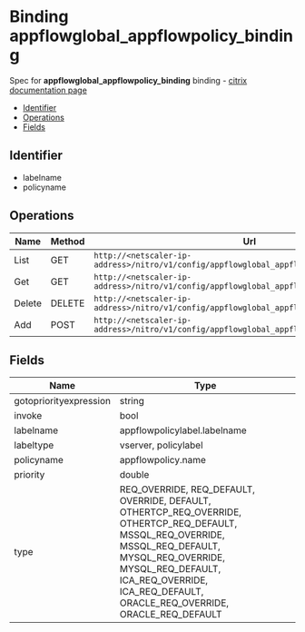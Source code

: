 # Binding appflowglobal_appflowpolicy_binding

Spec for **appflowglobal_appflowpolicy_binding** binding - [citrix documentation page](https://developer-docs.citrix.com/projects/netscaler-nitro-api/en/12.0/configuration//appflowglobal_appflowpolicy_binding/appflowglobal_appflowpolicy_binding/)

- [Identifier](#identifier)
- [Operations](#operations)
- [Fields](#fields)

## Identifier

- labelname
- policyname

## Operations

| Name | Method | Url |
|----|----|----|
| List | GET | `http://<netscaler-ip-address>/nitro/v1/config/appflowglobal_appflowpolicy_binding` |
| Get | GET | `http://<netscaler-ip-address>/nitro/v1/config/appflowglobal_appflowpolicy_binding/<name>` |
| Delete | DELETE | `http://<netscaler-ip-address>/nitro/v1/config/appflowglobal_appflowpolicy_binding/<name>` |
| Add | POST | `http://<netscaler-ip-address>/nitro/v1/config/appflowglobal_appflowpolicy_binding` |

## Fields

| Name | Type |
|----|----|
| gotopriorityexpression | string |
| invoke | bool |
| labelname | appflowpolicylabel.labelname |
| labeltype | vserver, policylabel |
| policyname | appflowpolicy.name |
| priority | double |
| type | REQ_OVERRIDE, REQ_DEFAULT, OVERRIDE, DEFAULT, OTHERTCP_REQ_OVERRIDE, OTHERTCP_REQ_DEFAULT, MSSQL_REQ_OVERRIDE, MSSQL_REQ_DEFAULT, MYSQL_REQ_OVERRIDE, MYSQL_REQ_DEFAULT, ICA_REQ_OVERRIDE, ICA_REQ_DEFAULT, ORACLE_REQ_OVERRIDE, ORACLE_REQ_DEFAULT |

